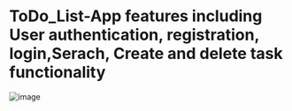 # ToDo_List-App features including User authentication, registration, login,Serach, Create and delete task functionality
![image](https://user-images.githubusercontent.com/85700971/188222090-38b2f0f2-4af8-4790-b0b4-d3a6bd24712d.png)


